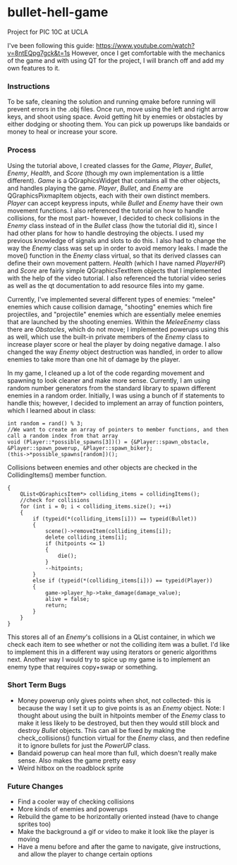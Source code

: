 # bullet-hell-game
Project for PIC 10C at UCLA

I've been following this guide: https://www.youtube.com/watch?v=8ntEQpg7gck&t=1s
However, once I get comfortable with the mechanics of the game and with using QT for the project, I will branch off and add my own features to it.

### Instructions
To be safe, cleaning the solution and running qmake before running will prevent errors in the .obj files. Once run, move using the left and right arrow keys, and shoot using space. Avoid getting hit by enemies or obstacles by either dodging or shooting them. You can pick up powerups like bandaids or money to heal or increase your score.

### Process
Using the tutorial above, I created classes for the *Game*, *Player*, *Bullet*, *Enemy*, *Health*, and *Score* (though my own implementation is a little different). *Game* is a QGraphicsWidget that contains all the other objects, and handles playing the game.
*Player*, *Bullet*, and *Enemy* are QGraphicsPixmapItem objects, each with their own distinct members. *Player* can accept keypress inputs, while *Bullet* and *Enemy* have their own movement functions. I also referenced the tutorial on how to handle collisions, for the most part- however, I decided to check collisions in the *Enemy* class instead of in the *Bullet* class (how the tutorial did it), since I had other plans for how to handle destroying the objects. I used my previous knowledge of signals and slots to do this. I also had to change the way the *Enemy* class was set up in order to avoid memory leaks. I made the move() function in the *Enemy* class virtual, so that its derived classes can define their own movement pattern.
*Health* (which I have named *PlayerHP*) and *Score* are fairly simple QGraphicsTextItem objects that I implemented with the help of the video tutorial. I also referenced the tutorial video series as well as the qt documentation to add resource files into my game.

Currently, I've implemented several different types of enemies: "melee" enemies which cause collision damage, "shooting" enemies which fire projectiles, and "projectile" enemies which are essentially melee enemies that are launched by the shooting enemies. Within the *MeleeEnemy* class there are *Obstacles*, which do not move; I implemented powerups using this as well, which use the built-in private members of the *Enemy* class to increase player score or heal the player by doing negative damage. 
I also changed the way *Enemy* object destruction was handled, in order to allow enemies to take more than one hit of damage by the player. 

In my game, I cleaned up a lot of the code regarding movement and spawning to look cleaner and make more sense. Currently, I am using random number generators from the standard library to spawn different enemies in a random order. Initially, I was using a bunch of if statements to handle this; however, I decided to implement an array of function pointers, which I learned about in class:
```    
int random = rand() % 3;
//We want to create an array of pointers to member functions, and then call a random index from that array
void (Player::*possible_spawns[3])() = {&Player::spawn_obstacle, &Player::spawn_powerup, &Player::spawn_biker};
(this->*possible_spawns[random])();
```


Collisions between enemies and other objects are checked in the CollidingItems() member function. 

```void Enemy::check_collisions()
{
    QList<QGraphicsItem*> colliding_items = collidingItems();
    //check for collisions
    for (int i = 0; i < colliding_items.size(); ++i)
    {
        if (typeid(*(colliding_items[i])) == typeid(Bullet))
        {
            scene()->removeItem(colliding_items[i]);
            delete colliding_items[i];
            if (hitpoints <= 1)
            {
                die();
            }
            --hitpoints;
        }
        else if (typeid(*(colliding_items[i])) == typeid(Player))
        {
            game->player_hp->take_damage(damage_value);
            alive = false;
            return;
        }
    }
}
```

This stores all of an *Enemy*'s collisions in a QList container, in which we check each item to see whether or not the colliding item was a bullet. I'd like to implement this in a different way using iterators or generic algorithms next. Another way I would try to spice up my game is to implement an enemy type that requires copy+swap or something.

### Short Term Bugs
+ Money powerup only gives points when shot, not collected- this is because the way I set it up to give points is as an *Enemy* object. Note: I thought about using the built in hitpoints member of the *Enemy* class to make it less likely to be destroyed, but then they would still block and destroy *Bullet* objects. This can all be fixed by making the check_collisions() function virtual for the *Enemy* class, and then redefine it to ignore bullets for just the *PowerUP* class.
+ Bandaid powerup can heal more than full, which doesn't really make sense. Also makes the game pretty easy  
+ Weird hitbox on the roadblock sprite  

### Future Changes
+ Find a cooler way of checking collisions
+ More kinds of enemies and powerups
+ Rebuild the game to be horizontally oriented instead (have to change sprites too)
+ Make the background a gif or video to make it look like the player is moving
+ Have a menu before and after the game to navigate, give instructions, and allow the player to change certain options
